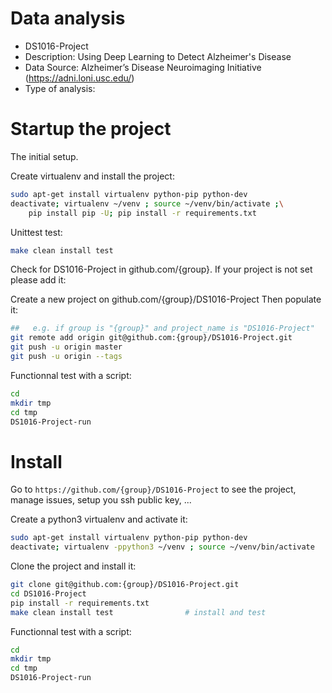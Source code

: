 # Data analysis
- DS1016-Project
- Description: Using Deep Learning to Detect Alzheimer's Disease
- Data Source: Alzheimer’s Disease Neuroimaging Initiative (https://adni.loni.usc.edu/)
- Type of analysis:

# Startup the project

The initial setup.

Create virtualenv and install the project:
```bash
sudo apt-get install virtualenv python-pip python-dev
deactivate; virtualenv ~/venv ; source ~/venv/bin/activate ;\
    pip install pip -U; pip install -r requirements.txt
```

Unittest test:
```bash
make clean install test
```

Check for DS1016-Project in github.com/{group}. If your project is not set please add it:

Create a new project on github.com/{group}/DS1016-Project
Then populate it:

```bash
##   e.g. if group is "{group}" and project_name is "DS1016-Project"
git remote add origin git@github.com:{group}/DS1016-Project.git
git push -u origin master
git push -u origin --tags
```

Functionnal test with a script:

```bash
cd
mkdir tmp
cd tmp
DS1016-Project-run
```

# Install

Go to `https://github.com/{group}/DS1016-Project` to see the project, manage issues,
setup you ssh public key, ...

Create a python3 virtualenv and activate it:

```bash
sudo apt-get install virtualenv python-pip python-dev
deactivate; virtualenv -ppython3 ~/venv ; source ~/venv/bin/activate
```

Clone the project and install it:

```bash
git clone git@github.com:{group}/DS1016-Project.git
cd DS1016-Project
pip install -r requirements.txt
make clean install test                # install and test
```
Functionnal test with a script:

```bash
cd
mkdir tmp
cd tmp
DS1016-Project-run
```
